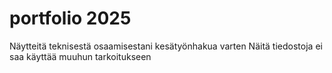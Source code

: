 # portfolio 2025
Näytteitä teknisestä osaamisestani kesätyönhakua varten
Näitä tiedostoja ei saa käyttää muuhun tarkoitukseen
